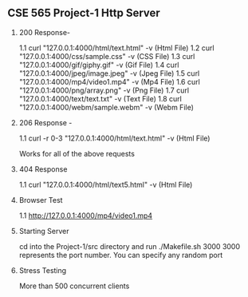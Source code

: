 ## CSE 565 Project-1 Http Server

1. 200 Response-

    1.1 curl "127.0.0.1:4000/html/text.html" -v (Html File)
    1.2 curl "127.0.0.1:4000/css/sample.css" -v (CSS File)
    1.3 curl "127.0.0.1:4000/gif/giphy.gif" -v (Gif File)
    1.4 curl "127.0.0.1:4000/jpeg/image.jpeg" -v (Jpeg File)
    1.5 curl "127.0.0.1:4000/mp4/video1.mp4" -v (Mp4 File)
    1.6 curl "127.0.0.1:4000/png/array.png" -v (Png File)
    1.7 curl "127.0.0.1:4000/text/text.txt" -v (Text File)
    1.8 curl "127.0.0.1:4000/webm/sample.webm" -v (Webm File)

2. 206 Response -

   1.1 curl -r 0-3 "127.0.0.1:4000/html/text.html" -v (Html File)

   Works for all of the above requests

3. 404 Response

   1.1 curl "127.0.0.1:4000/html/text5.html" -v (Html File)

4. Browser Test

   1.1 http://127.0.0.1:4000/mp4/video1.mp4

5. Starting Server

   cd into the Project-1/src directory and run ./Makefile.sh 3000
   3000 represents the port number. You can specify any random port

6. Stress Testing
   
    More than 500 concurrent clients